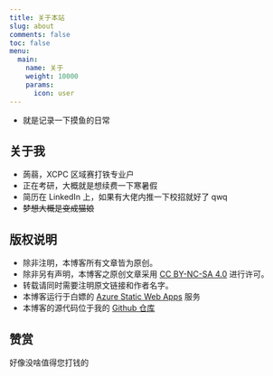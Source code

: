 ```yaml
---
title: 关于本站
slug: about
comments: false
toc: false
menu:
  main:
    name: 关于
    weight: 10000
    params:
      icon: user
---
```


- 就是记录一下摸鱼的日常


## 关于我

- 蒟蒻，XCPC 区域赛打铁专业户
- 正在考研，大概就是想续费一下寒暑假
- 简历在 LinkedIn 上，如果有大佬内推一下校招就好了 qwq
- ~~梦想大概是变成猫娘~~

## 版权说明

- 除非注明，本博客所有文章皆为原创。
- 除非另有声明，本博客之原创文章采用 [CC BY-NC-SA 4.0](https://creativecommons.org/licenses/by-nc-sa/4.0/deed.zh) 进行许可。
- 转载请同时需要注明原文链接和作者名字。
- 本博客运行于白嫖的 [Azure Static Web Apps](https://azure.microsoft.com/en-us/services/app-service/static/) 服务
- 本博客的源代码位于我的 [Github 仓库](https://github.com/ACRei/blog)

## 赞赏

好像没啥值得您打钱的
